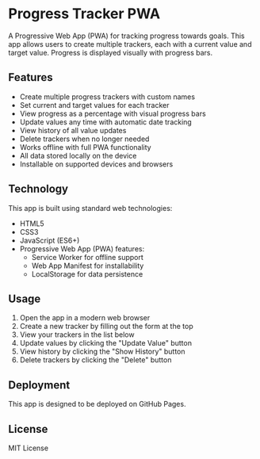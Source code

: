 # Progress Tracker PWA

A Progressive Web App (PWA) for tracking progress towards goals. This app allows users to create multiple trackers, each with a current value and target value. Progress is displayed visually with progress bars.

## Features

- Create multiple progress trackers with custom names
- Set current and target values for each tracker
- View progress as a percentage with visual progress bars
- Update values any time with automatic date tracking
- View history of all value updates
- Delete trackers when no longer needed
- Works offline with full PWA functionality
- All data stored locally on the device
- Installable on supported devices and browsers

## Technology

This app is built using standard web technologies:
- HTML5
- CSS3
- JavaScript (ES6+)
- Progressive Web App (PWA) features:
  - Service Worker for offline support
  - Web App Manifest for installability
  - LocalStorage for data persistence

## Usage

1. Open the app in a modern web browser
2. Create a new tracker by filling out the form at the top
3. View your trackers in the list below
4. Update values by clicking the "Update Value" button
5. View history by clicking the "Show History" button
6. Delete trackers by clicking the "Delete" button

## Deployment

This app is designed to be deployed on GitHub Pages.

## License

MIT License

